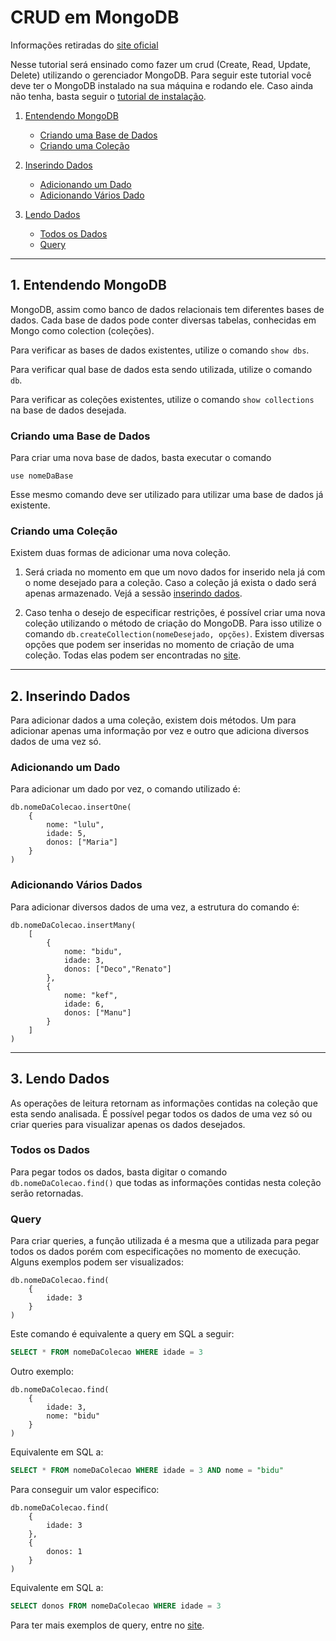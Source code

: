# CRUD em MongoDB

Informações retiradas do [site oficial](https://docs.mongodb.com/manual/crud/)

Nesse tutorial será ensinado como fazer um crud (Create, Read, Update, Delete) utilizando o gerenciador MongoDB. Para seguir este tutorial você deve ter o MongoDB instalado na sua máquina e rodando ele. Caso ainda não tenha, basta seguir o [tutorial de instalação](https://github.com/decoejz/cassandra-mongodb/blob/master/mongodb.md).

1) [Entendendo MongoDB](#1.-Entendendo-MongoDB)

    - [Criando uma Base de Dados](#Criando-uma-Base-de-Dados)
    - [Criando uma Coleção](#Criando-uma-Coleção)

2) [Inserindo Dados](#2.Inserindo-Dados)

    - [Adicionando um Dado](#Adicionando-um-Dado)
    - [Adicionando Vários Dado](#Adicionando-Vários-Dados)

3) [Lendo Dados](3.-Lendo-Dados)

    - [Todos os Dados](#Todos-os-Dados)
    - [Query](#Query)

---
## 1. Entendendo MongoDB

MongoDB, assim como banco de dados relacionais tem diferentes bases de dados. Cada base de dados pode conter diversas tabelas, conhecidas em Mongo como colection (coleções).

Para verificar as bases de dados existentes, utilize o comando `show dbs`.

Para verificar qual base de dados esta sendo utilizada, utilize o comando `db`.

Para verificar as coleções existentes, utilize o comando `show collections` na base de dados desejada.

### Criando uma Base de Dados

Para criar uma nova base de dados, basta executar o comando

```
use nomeDaBase
```

Esse mesmo comando deve ser utilizado para utilizar uma base de dados já existente.

### Criando uma Coleção

Existem duas formas de adicionar uma nova coleção.

1) Será criada no momento em que um novo dados for inserido nela já com o nome desejado para a coleção. Caso a coleção já exista o dado será apenas armazenado. Vejá a sessão [inserindo dados](#2.Inserindo-Dados).

2) Caso tenha o desejo de especificar restrições, é possível criar uma nova coleção utilizando o método de criação do MongoDB. Para isso utilize o comando `db.createCollection(nomeDesejado, opções)`. Existem diversas opções que podem ser inseridas no momento de criação de uma coleção. Todas elas podem ser encontradas no [site](https://docs.mongodb.com/manual/reference/method/db.createCollection/#db.createCollection).

---
## 2. Inserindo Dados

Para adicionar dados a uma coleção, existem dois métodos. Um para adicionar apenas uma informação por vez e outro que adiciona diversos dados de uma vez só.

### Adicionando um Dado

Para adicionar um dado por vez, o comando utilizado é:

```
db.nomeDaColecao.insertOne(
    {
        nome: "lulu",
        idade: 5,
        donos: ["Maria"]
    }
)
```

### Adicionando Vários Dados

Para adicionar diversos dados de uma vez, a estrutura do comando é:

```
db.nomeDaColecao.insertMany(
    [
        {
            nome: "bidu",
            idade: 3,
            donos: ["Deco","Renato"]
        },
        {
            nome: "kef",
            idade: 6,
            donos: ["Manu"]
        }
    ]
)
```

---
## 3. Lendo Dados

As operações de leitura retornam as informações contidas na coleção que esta sendo analisada. É possível pegar todos os dados de uma vez só ou criar queries para visualizar apenas os dados desejados.

### Todos os Dados

Para pegar todos os dados, basta digitar o comando `db.nomeDaColecao.find()` que todas as informações contidas nesta coleção serão retornadas.

### Query

Para criar queries, a função utilizada é a mesma que a utilizada para pegar todos os dados porém com especificações no momento de execução. Alguns exemplos podem ser visualizados:

```
db.nomeDaColecao.find(
    {
        idade: 3
    }
)
```

Este comando é equivalente a query em SQL a seguir:

```SQL
SELECT * FROM nomeDaColecao WHERE idade = 3
```

Outro exemplo:

```
db.nomeDaColecao.find(
    {
        idade: 3,
        nome: "bidu"
    }
)
```

Equivalente em SQL a:

```SQL
SELECT * FROM nomeDaColecao WHERE idade = 3 AND nome = "bidu"
```

Para conseguir um valor especifico:

```
db.nomeDaColecao.find(
    {
        idade: 3
    },
    {
        donos: 1
    }
)
```

Equivalente em SQL a:

```SQL
SELECT donos FROM nomeDaColecao WHERE idade = 3
```

Para ter mais exemplos de query, entre no [site](https://docs.mongodb.com/manual/tutorial/query-documents/).